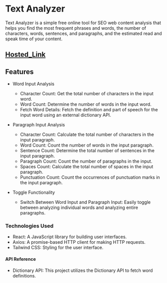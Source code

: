 # Text Analyzer
Text Analyzer is a simple free online tool for SEO web content analysis that helps you find the most frequent phrases and words, the number of characters, words, sentences, and paragraphs, and the estimated read and speak time of your content.

## [Hosted_Link](https://text-analyzer-git-main-amanullas-projects.vercel.app/)

## Features
 - Word Input Analysis
   - Character Count: Get the total number of characters in the input word.
   - Word Count: Determine the number of words in the input word.
   - Fetch Word Details: Fetch the definition and part of speech for the input word using an external dictionary API.

 - Paragraph Input Analysis
   - Character Count: Calculate the total number of characters in the input paragraph.
   - Word Count: Count the number of words in the input paragraph.
   - Sentence Count: Determine the total number of sentences in the input paragraph.
   - Paragraph Count: Count the number of paragraphs in the input.
   - Spaces Count: Calculate the total number of spaces in the input paragraph.
   - Punctuation Count: Count the occurrences of punctuation marks in the input paragraph.

 - Toggle Functionality
   - Switch Between Word Input and Paragraph Input: Easily toggle between analyzing individual words and analyzing entire paragraphs.

### Technologies Used
 - React: A JavaScript library for building user interfaces.
 - Axios: A promise-based HTTP client for making HTTP requests.
 - Tailwind CSS: Styling for the user interface.

#### API Reference
 - Dictionary API: This project utilizes the Dictionary API to fetch word definitions.

